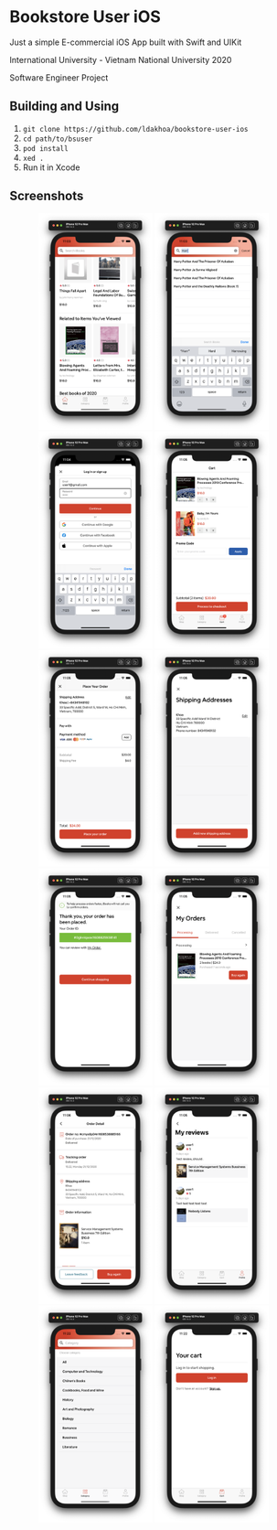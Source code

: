 # Bookstore User iOS
Just a simple E-commercial iOS App built with Swift and UIKit

International University - Vietnam National University 2020 

Software Engineer Project

## Building and Using
1. `git clone https://github.com/ldakhoa/bookstore-user-ios`
2. `cd path/to/bsuser`
3. `pod install`
4. `xed .`
5. Run it in Xcode

## Screenshots
<p align="center">
<img src="assets/1.png" width="200">
<img src="assets/2.png" width="200">
<img src="assets/3.png" width="200">
<img src="assets/4.png" width="200">
<img src="assets/5.png" width="200">
<img src="assets/6.png" width="200">
<img src="assets/7.png" width="200">
<img src="assets/8.png" width="200">
<img src="assets/9.png" width="200">
<img src="assets/10.png" width="200">
<img src="assets/11.png" width="200">
<img src="assets/12.png" width="200">
</p>